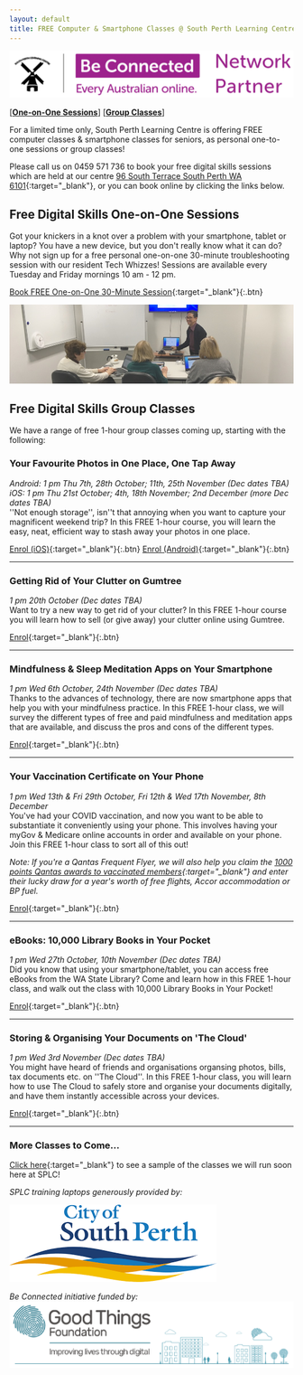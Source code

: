 ```yaml
---
layout: default
title: FREE Computer & Smartphone Classes @ South Perth Learning Centre
---
```

<img class="img-responsive" src="img/be_connected_network_partner_logo_1200x200_splc.png">  

[[**One-on-One Sessions**](#one2one)] [[**Group Classes**](#group)]

For a limited time only, South Perth Learning Centre is offering FREE computer classes & smartphone classes for seniors, as personal one-to-one sessions or group classes!

Please call us on 0459 571 736 to book your free digital skills sessions which are held at our centre [96 South Terrace South Perth WA 6101](https://g.page/splcinc?share){:target="_blank"}, or you can book online by clicking the links below.

## <a name="one2one"></a> Free Digital Skills One-on-One Sessions
Got your knickers in a knot over a problem with your smartphone, tablet or laptop? You have a new device, but you don't really know what it can do? Why not sign up for a free personal one-on-one 30-minute troubleshooting session with our resident Tech Whizzes! Sessions are available every Tuesday and Friday mornings 10 am - 12 pm.


[Book FREE One-on-One 30-Minute Session](https://calendly.com/splc-beconnected/digital-skills?month=2021-09){:target="_blank"}{:.btn}

<img class="img-responsive" src="img/gumtree.jpg">

## <a name="group"></a>Free Digital Skills Group Classes

We have a range of free 1-hour group classes coming up, starting with the following:

### Your Favourite Photos in One Place, One Tap Away
*Android: 1 pm Thu 7th, 28th October; 11th, 25th November (Dec dates TBA)*  
*iOS: 1 pm Thu 21st October; 4th, 18th November; 2nd December (more Dec dates TBA)*  
''Not enough storage'', isn''t that annoying when you want to capture your magnificent weekend trip? In this FREE 1-hour course, you will learn the easy, neat, efficient way to stash away your photos in one place.

[Enrol (iOS)](https://docs.google.com/forms/d/e/1FAIpQLSesynXBTyD7JqahQ8ecv9Xnlw4cMoRA9_G5lAJa9FaMqgg1HQ/viewform?usp=sf_link){:target="_blank"}{:.btn} [Enrol (Android)](https://docs.google.com/forms/d/e/1FAIpQLScoVrlyw_8JA2RMlicWWnr2R-AlUVmGrG5w4_Flzv5Q4iIyag/viewform?usp=sf_link){:target="_blank"}{:.btn}

---

### Getting Rid of Your Clutter on Gumtree
*1 pm 20th October (Dec dates TBA)*  
Want to try a new way to get rid of your clutter? In this FREE 1-hour course you will learn how to sell (or give away) your clutter online using Gumtree.

[Enrol](https://docs.google.com/forms/d/e/1FAIpQLSdyHjk8QBYIBm1QFgm4XSpf65_OK3405PxJqzzzOzbxTPqOCg/viewform?usp=sf_link){:target="_blank"}{:.btn}

---

### Mindfulness & Sleep Meditation Apps on Your Smartphone  
*1 pm Wed 6th October, 24th November (Dec dates TBA)*  
Thanks to the advances of technology, there are now smartphone apps that help you with your mindfulness practice. In this FREE 1-hour class, we will survey the different types of free and paid mindfulness and meditation apps that are available, and discuss the pros and cons of the different types.  

[Enrol](https://docs.google.com/forms/d/e/1FAIpQLSefAmOFvI0nJ5ihJ_CqhZK8L-0aRPkAv-VZcViMdQjFHHLL-Q/viewform?usp=sf_link){:target="_blank"}{:.btn}

---

### Your Vaccination Certificate on Your Phone
*1 pm Wed 13th & Fri 29th October, Fri 12th & Wed 17th November, 8th December*  
You've had your COVID vaccination, and now you want to be able to substantiate it conveniently using your phone. This involves having your myGov & Medicare online accounts in order and available on your phone. Join this FREE 1-hour class to sort all of this out!

*Note: If you're a Qantas Frequent Flyer, we will also help you claim the [1000 points Qantas awards to vaccinated members](https://www.qantas.com/au/en/frequent-flyer/member-offers/been-vaccinated-be-rewarded.html){:target="_blank"} and enter their lucky draw for a year's worth of free flights, Accor accommodation or BP fuel.*

[Enrol](https://docs.google.com/forms/d/e/1FAIpQLSf1BWKNcViD4-tdzi4b4cIvrHCW6SW9B87VjcjOoB5lfhzkew/viewform?usp=sf_link){:target="_blank"}{:.btn}

---

### eBooks: 10,000 Library Books in Your Pocket
*1 pm Wed 27th October, 10th November (Dec dates TBA)*  
Did you know that using your smartphone/tablet, you can access free eBooks from the WA State Library? Come and learn how in this FREE 1-hour class, and walk out the class with 10,000 Library Books in Your Pocket!

[Enrol](https://docs.google.com/forms/d/e/1FAIpQLSfRKA_0ElcFoU61C2OPpSJusj9fwhUGEndnyfNAM2Et8w-4bQ/viewform?usp=sf_link){:target="_blank"}{:.btn}

---

### Storing & Organising Your Documents on 'The Cloud'
*1 pm Wed 3rd November (Dec dates TBA)*  
You might have heard of friends and organisations organsing photos, bills, tax documents etc. on ''The Cloud''. In this FREE 1-hour class, you will learn how to use The Cloud to safely store and organise your documents digitally, and have them instantly accessible across your devices.

[Enrol](https://classmanager.com.au/cbin/admin.php?Action=courses&single_course_id=1409&organisation_name=splc&from=org_home){:target="_blank"}{:.btn}

---

### More Classes to Come...
[Click here](https://splc.org.au/about/blog/8-blog/20-splc-beconnected-course-survey-results){:target="_blank"} to see a sample of the classes we will run soon here at SPLC!

*SPLC training laptops generously provided by:*  
  
<img class="img-responsive" src="img/logo_cosp.png">

*Be Connected initiative funded by:*  
<img class="img-responsive" src="img/goodthingsfoundationlogocrop.png">
